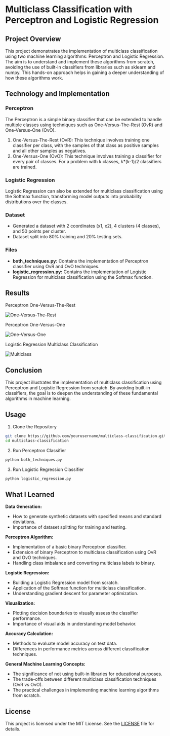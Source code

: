 # Multiclass Classification with Perceptron and Logistic Regression

## Project Overview
This project demonstrates the implementation of multiclass classification using two machine learning algorithms: Perceptron and Logistic Regression. The aim is to understand and implement these algorithms from scratch, avoiding the use of built-in classifiers from libraries such as sklearn and numpy. This hands-on approach helps in gaining a deeper understanding of how these algorithms work.

## Technology and Implementation
### Perceptron
The Perceptron is a simple binary classifier that can be extended to handle multiple classes using techniques such as One-Versus-The-Rest (OvR) and One-Versus-One (OvO).

1. One-Versus-The-Rest (OvR): This technique involves training one classifier per class, with the samples of that class as positive samples and all other samples as negatives.
2. One-Versus-One (OvO): This technique involves training a classifier for every pair of classes. For a problem with k classes, k*(k-1)/2 classifiers are trained.

### Logistic Regression
Logistic Regression can also be extended for multiclass classification using the Softmax function, transforming model outputs into probability distributions over the classes.

### Dataset
- Generated a dataset with 2 coordinates (x1, x2), 4 clusters (4 classes), and 50 points per cluster.
- Dataset split into 80% training and 20% testing sets.

### Files
- **both_techniques.py:** Contains the implementation of Perceptron classifier using OvR and OvO techniques.
- **logistic_regression.py:** Contains the implementation of Logistic Regression for multiclass classification using the Softmax function.

## Results
Perceptron One-Versus-The-Rest

![One-Versus-The-Rest](https://github.com/user-attachments/assets/ef1ce8c7-bf95-4bd8-ac04-1e584140c0dd)

Perceptron One-Versus-One

![One-Versus-One](https://github.com/user-attachments/assets/b7dfafb3-0339-4510-89c2-266467f7070e)

Logistic Regression Multiclass Classification 

![Multiclass](https://github.com/user-attachments/assets/6981b8f2-dc11-4ccd-9f9b-9a55efe5d353)

## Conclusion
This project illustrates the implementation of multiclass classification using Perceptron and Logistic Regression from scratch. By avoiding built-in classifiers, the goal is to deepen the understanding of these fundamental algorithms in machine learning.

## Usage
1. Clone the Repository
``` bash
git clone https://github.com/yourusername/multiclass-classification.git
cd multiclass-classification
```

2. Run Perceptron Classifier
``` bash
python both_techniques.py
```

3. Run Logistic Regression Classifier
```bash
python logistic_regression.py
```

## What I Learned
**Data Generation:**
- How to generate synthetic datasets with specified means and standard deviations.
- Importance of dataset splitting for training and testing.

**Perceptron Algorithm:**
- Implementation of a basic binary Perceptron classifier.
- Extension of binary Perceptron to multiclass classification using OvR and OvO techniques.
- Handling class imbalance and converting multiclass labels to binary.

**Logistic Regression:**
- Building a Logistic Regression model from scratch.
- Application of the Softmax function for multiclass classification.
- Understanding gradient descent for parameter optimization.

**Visualization:**
- Plotting decision boundaries to visually assess the classifier performance.
- Importance of visual aids in understanding model behavior.

**Accuracy Calculation:**
- Methods to evaluate model accuracy on test data.
- Differences in performance metrics across different classification techniques.

**General Machine Learning Concepts:**
- The significance of not using built-in libraries for educational purposes.
- The trade-offs between different multiclass classification techniques (OvR vs OvO).
- The practical challenges in implementing machine learning algorithms from scratch.

## License
This project is licensed under the MIT License. See the [LICENSE](LICENSE) file for details.
